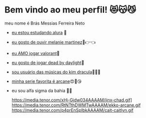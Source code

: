 # Bem vindo ao meu perfil! 😻😽😼

meu nome é Brás Messias Ferreira Neto

* [eu estou estudando alura](https://cursos.alura.com.br/dashboard) 🤯
* [eu gosto de ouvir melanie martinez](https://www.youtube.com/@MelanieMartinez)🤭👉👈
* [eu AMO jogar valorant](https://www.youtube.com/@valorant)🙌
* [eu gosto de jogar dead by daylight](https://www.youtube.com/@DeadbyDaylightBHVR)👅
* [sou usuário das músicas do kim dracula](https://www.youtube.com/@kimdracula)👨🏻‍🎤
* [minha serie favorita é arcane](https://www.google.com/search?sca_esv=25ac67c7e3425c2e&q=arcane&udm=2&fbs=AEQNm0AuaLfhdrtx2b9ODfK0pnmi046uB92frSWoVskpBryHTpm4Flwlr5cHTE9P1oWvlAZG1j4VZSGD_ZOPgNtbY0qbOYTPQZ3QqRxN0jW5UN4e6ft6mC4Hak8GQt36Mm9tvX0JSflypK9l_C5pu2xY3QnVkVrfsXyYd0Vmsx2Z92gV7JkQQ7XdvCX93whH2Cd56qZBo-VIsLYBUN6Nisz5yyzEkANJvQ&sa=X&ved=2ahUKEwiE2-25wpOJAxWRAbkGHRbjCysQtKgLegQIERAB&biw=1928&bih=964&dpr=1)😍🥰😘
* eu sou alfa sigma da bahia 💪🏻

  https://media.tenor.com/xHj-Gjdw034AAAAM/jinx-chad.gif]
  https://media.tenor.com/RtNTthDWMTwAAAAM/ekko-arcane.gif
  https://media.tenor.com/p4prEnSpIbkAAAAM/cait-caitlyn.gif
